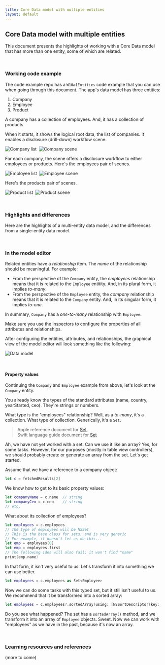 ```yaml
---
title: Core Data model with multiple entities
layout: default
---
```


## Core Data model with multiple entities

This document presents the highlights of working with a Core Data model that has more than one entity, some of which are related. 

<br>

### Working code example

The code example repo has a `W10a1Entities` code example that you can use when going through this document. The app's data model has three entities:  
1. Company 
2. Employee
3. Product

A company has a collection of employees. And, it has a collection of products. 

When it starts, it shows the logical root data, the list of companies. It enables a disclosure (drill-down) workflow scene. 

<img src="/media/multi-company-list.png" class="border1" alt="Company list" />&nbsp;&nbsp;<img src="/media/multi-company-scene.png" class="border1" alt="Company scene" />

For each company, the scene offers a disclosure workflow to either employees or products. Here's the employees pair of scenes. 

<img src="/media/multi-employee-list.png" class="border1" alt="Employee list" />&nbsp;&nbsp;<img src="/media/multi-employee-scene.png" class="border1" alt="Employee scene" />

Here's the products pair of scenes.

<img src="/media/multi-product-list.png" class="border1" alt="Product list" />&nbsp;&nbsp;<img src="/media/multi-product-scene.png" class="border1" alt="Product scene" />

<br>

### Highlights and differences

Here are the highlights of a multi-entity data model, and the differences from a single-entity data model.

<br>

### In the model editor

Related entities have a *relationship* item. The *name* of the relationship should be meaningful. For example:
* From the perspective of the `Company` entity, the *employees* relationship means that it is related to the `Employee` entitity. And, in its plural form, it implies *to-many*. 
* From the perspective of the `Employee` entity, the *company* relationship means that it is related to the `Company` entity. And, in its singular form, it implies *to-one*. 

In summary, `Company` has a *one-to-many* relationship with `Employee`. 

Make sure you use the inspectors to configure the properties of all attributes and relationships. 

After configuring the entities, attributes, and relationships, the graphical view of the model editor will look something like the following:

![Data model](/media/multi-core-data-model.png)

<br>

#### Property values

Continuing the `Company` and `Employee` example from above, let's look at the `Company` entity. 

You already know the types of the standard attributes (name, country, yearStarted, ceo). They're strings or numbers. 

What type is the "employees" relationship? Well, as a *to-many*, it's a collection. What type of collection. Generically, it's a `Set`. 

> Apple reference document for [Set](https://developer.apple.com/documentation/swift/set).  
> Swift language guide document for [Set](https://docs.swift.org/swift-book/LanguageGuide/CollectionTypes.html#ID484)

Ah, we have not yet worked with a set. Can we use it like an array? Yes, for some tasks. However, for our purposes (mostly in table view controllers), we should probably create or generate an array from the set. Let's get started. 

Assume that we have a reference to a company object:

```swift
let c = fetchedResults[2]
```

We know how to get to its basic property values:

```swift
let companyName = c.name  // string
let companyCeo = c.ceo    // string
// etc.
```

What about its collection of employees?

```swift
let employees = c.employees
// The type of employees will be NSSet
// This is the base class for sets, and is very generic
// For example, it doesn't let us do this...
let emp = employees[0]
let emp = employees.first
// The following idea will also fail; it won't find "name"
print(emp.name)
```

In that form, it isn't very useful to us. Let's transform it into something we can use better. 

```swift
let employees = c.employees as Set<Employee>
```

Now we can do some tasks with this typed set, but it still isn't useful to us. We recommend that it be transformed into a sorted array:

```swift
let employees = c.employees?.sortedArray(using: [NSSortDescriptor(key: "name", ascending: true)]) as? [Employee]
```

Do you see what happened? The set has a `sortedArray()` method, and we transform it into an array of `Employee` objects. Sweet. Now we can work with "employees" as we have in the past, because it's now an array. 

<br>

### Learning resources and references

(more to come)

<br>
